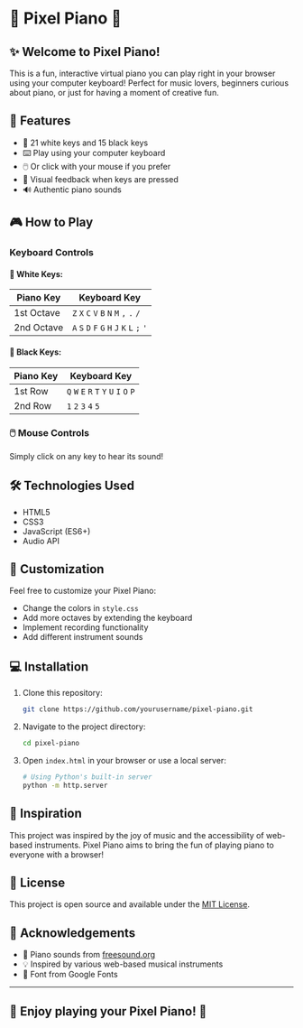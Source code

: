 # 🎹 Pixel Piano 🎵

## ✨ Welcome to Pixel Piano! 

This is a fun, interactive virtual piano you can play right in your browser using your computer keyboard! Perfect for music lovers, beginners curious about piano, or just for having a moment of creative fun.


## 🚀 Features

- 🎵 21 white keys and 15 black keys
- ⌨️ Play using your computer keyboard
- 🖱️ Or click with your mouse if you prefer
- 🌈 Visual feedback when keys are pressed
- 🔊 Authentic piano sounds

## 🎮 How to Play

### Keyboard Controls

#### 💫 White Keys:
| Piano Key | Keyboard Key |
|-----------|-------------|
| 1st Octave | `Z` `X` `C` `V` `B` `N` `M` `,` `.` `/` |
| 2nd Octave | `A` `S` `D` `F` `G` `H` `J` `K` `L` `;` `'` |

#### 🌟 Black Keys:
| Piano Key | Keyboard Key |
|-----------|-------------|
| 1st Row | `Q` `W` `E` `R` `T` `Y` `U` `I` `O` `P` |
| 2nd Row | `1` `2` `3` `4` `5` |

### 🖱️ Mouse Controls

Simply click on any key to hear its sound!

## 🛠️ Technologies Used

- HTML5
- CSS3
- JavaScript (ES6+)
- Audio API

## 🎨 Customization

Feel free to customize your Pixel Piano:

- Change the colors in `style.css`
- Add more octaves by extending the keyboard
- Implement recording functionality
- Add different instrument sounds

## 💻 Installation

1. Clone this repository:
   ```bash
   git clone https://github.com/yourusername/pixel-piano.git
   ```

2. Navigate to the project directory:
   ```bash
   cd pixel-piano
   ```

3. Open `index.html` in your browser or use a local server:
   ```bash
   # Using Python's built-in server
   python -m http.server
   ```

## 🌈 Inspiration

This project was inspired by the joy of music and the accessibility of web-based instruments. Pixel Piano aims to bring the fun of playing piano to everyone with a browser!

## 📝 License

This project is open source and available under the [MIT License](LICENSE).

## 🙏 Acknowledgements

- 🎵 Piano sounds from [freesound.org](https://freesound.org)
- 💡 Inspired by various web-based musical instruments
- 🎨 Font from Google Fonts

---

## 💖 Enjoy playing your Pixel Piano! 🎹
